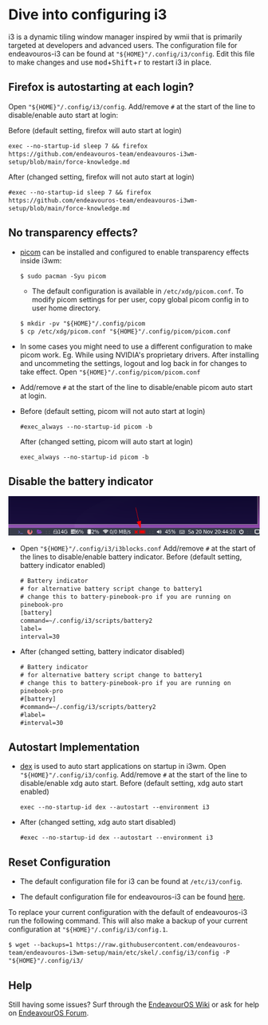 # Dive into configuring i3

i3 is a dynamic tiling window manager inspired by wmii that is primarily targeted at developers and advanced users. The configuration file for endeavouros-i3 can be found at `"${HOME}"/.config/i3/config`. Edit this file to make changes and use <kbd>mod</kbd>+<kbd>Shift</kbd>+<kbd>r</kbd> to restart i3 in place.

## Firefox is autostarting at each login?

 Open `"${HOME}"/.config/i3/config`.
 Add/remove `#` at the start of the line to disable/enable auto start at login:
 
 Before (default setting, firefox will auto start at login)

  ```
  exec --no-startup-id sleep 7 && firefox https://github.com/endeavouros-team/endeavouros-i3wm-setup/blob/main/force-knowledge.md
  ```

 After (changed setting, firefox will not auto start at login)

  ```
  #exec --no-startup-id sleep 7 && firefox https://github.com/endeavouros-team/endeavouros-i3wm-setup/blob/main/force-knowledge.md
  ```

## No transparency effects?

* [picom](https://wiki.archlinux.org/title/Picom) can be installed and configured to enable transparency effects inside i3wm:

  ```
  $ sudo pacman -Syu picom
  ```

  * The default configuration is available in `/etc/xdg/picom.conf`.
  To modify picom settings for per user, copy global picom config in to user home directory.

  ```
  $ mkdir -pv "${HOME}"/.config/picom
  $ cp /etc/xdg/picom.conf "${HOME}"/.config/picom/picom.conf
  ```
  
* In some cases you might need to use a different configuration to make picom work. Eg. While using NVIDIA's proprietary drivers.
  After installing and uncommeting the settings, logout and log back in for changes to take effect.
  Open `"${HOME}"/.config/picom/picom.conf`
  
* Add/remove `#` at the start of the line to disable/enable picom auto start at login.
* 
  Before (default setting, picom will not auto start at login)
  
  ```
  #exec_always --no-startup-id picom -b
  ```

  After (changed setting, picom will auto start at login)

  ```
  exec_always --no-startup-id picom -b
  ```

## Disable the battery indicator

![alt text](https://raw.githubusercontent.com/endeavouros-team/screenshots/master/battery-red-i3.png "no-battery?")

* Open `"${HOME}"/.config/i3/i3blocks.conf`
  Add/remove `#` at the start of the lines to disable/enable battery indicator.
  Before (default setting, battery indicator enabled)

  ```
  # Battery indicator
  # for alternative battery script change to battery1
  # change this to battery-pinebook-pro if you are running on pinebook-pro
  [battery]
  command=~/.config/i3/scripts/battery2
  label=
  interval=30
  ```

* After (changed setting, battery indicator disabled)

  ```
  # Battery indicator
  # for alternative battery script change to battery1
  # change this to battery-pinebook-pro if you are running on pinebook-pro
  #[battery]
  #command=~/.config/i3/scripts/battery2
  #label=
  #interval=30
  ```

## Autostart Implementation

* [dex](https://man.archlinux.org/man/community/dex/dex.1.en) is used to auto start applications on startup in i3wm.
  Open `"${HOME}"/.config/i3/config`.
  Add/remove `#` at the start of the line to disable/enable xdg auto start.
  Before (default setting, xdg auto start enabled)

  ```
  exec --no-startup-id dex --autostart --environment i3
  ```

* After (changed setting, xdg auto start disabled)

  ```
  #exec --no-startup-id dex --autostart --environment i3
  ```

## Reset Configuration

* The default configuration file for i3 can be found at `/etc/i3/config`.

 * The default configuration file for endeavouros-i3 can be found [here](https://raw.githubusercontent.com/endeavouros-team/endeavouros-i3wm-setup/main/etc/skel/.config/i3/config).

 To replace your current configuration with the default of endeavouros-i3 run the following command. This will also make a backup of your current configuration at `"${HOME}"/.config/i3/config.1`.

  ```
  $ wget --backups=1 https://raw.githubusercontent.com/endeavouros-team/endeavouros-i3wm-setup/main/etc/skel/.config/i3/config -P "${HOME}"/.config/i3/
  ```

## Help

Still having some issues? Surf through the [EndeavourOS Wiki](https://discovery.endeavouros.com/window-tiling-managers/i3-wm/2021/03/) or ask for help on [EndeavourOS Forum](https://forum.endeavouros.com/).
